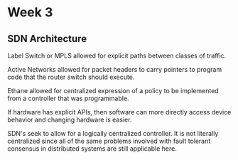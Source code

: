 # Week 3

## SDN Architecture

Label Switch or MPLS allowed for explicit paths between classes of traffic.

Active Networks allowed for packet headers to carry pointers to program code that the router switch should execute.

Ethane allowed for centralized expression of a policy to be implemented from a controller that was programmable.

If hardware has explicit APIs, then software can more directly access device behavior and changing hardware is easier. 

SDN's seek to allow for a logically centralized controller. It is not literally centralized since all of the same problems involved with fault tolerant consensus in distributed systems are still applicable here. 
